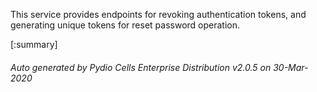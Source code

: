 






This service provides endpoints for revoking authentication tokens, and generating unique tokens for reset password operation.

[:summary]

###### Auto generated by Pydio Cells Enterprise Distribution v2.0.5 on 30-Mar-2020
